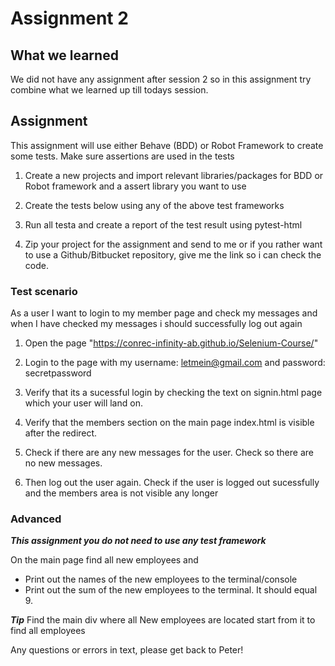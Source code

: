 # Assignment 2 #
## What we learned ##
We did not have any assignment after session 2 so in this assignment try combine what we learned up till todays session.

## Assignment ##
This assignment will use either Behave (BDD) or Robot Framework to create some tests. 
Make sure assertions are used in the tests

1. Create a new projects and import relevant libraries/packages for BDD or Robot framework and a assert library you want to use 

2. Create the tests below using any of the above test frameworks

3. Run all testa and create a report of the test result using pytest-html

4. Zip your project for the assignment and send to me or if you rather want to use a Github/Bitbucket repository, give me the link so i can check the code. 

### Test scenario ###
As a user I want to login to my member page and check my messages and when I have checked my messages i should successfully log out again
1. Open the page "https://conrec-infinity-ab.github.io/Selenium-Course/"

2. Login to the page with my username: letmein@gmail.com and password: secretpassword 
   
3. Verify that its a sucessful login by checking the text on signin.html page which your user will land on.  

4. Verify that the members section on the main page index.html is visible after the redirect. 

5. Check if there are any new messages for the user. Check so there are no new messages.

6. Then log out the user again. Check if the user is logged out sucessfully and the members area is not visible any longer

### Advanced ###
**_This assignment you do not need to use any test framework_**

On the main page find all new employees and 
* Print out the names of the new employees to the terminal/console
* Print out the sum of the new employees to the terminal. It should equal 9.

**_Tip_**
Find the main div where all New employees are located start from it to find all employees



Any questions or errors in text, please get back to Peter!



